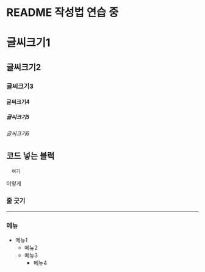 # README 작성법 연습 중

# 글씨크기1
## 글씨크기2
### 글씨크기3
#### 글씨크기4
##### 글씨크기5
###### 글씨크기6

## 코드 넣는 블럭
```
  여기
```
이렇게

### 줄 긋기
-----------------

### 메뉴

- 메뉴1
  - 메뉴2
  - 메뉴3
    - 메뉴4
